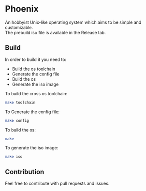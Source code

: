 # Phoenix
An hobbyist Unix-like operating system which aims to be simple and customizable.\
The prebuild iso file is available in the Release tab.

## Build
In order to build it you need to:
- Build the os toolchain
- Generate the config file
- Build the os
- Generate the iso image

To build the cross os toolchain:
```bash
make toolchain
```

To Generate the config file:
```bash
make config
```

To build the os:
```bash
make
```

To generate the iso image:
```bash
make iso
```

## Contribution
Feel free to contribute with pull requests and issues.
